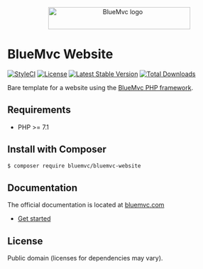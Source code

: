 <p align="center">
   <img src="https://cdn.bluemvc.net/img/logo-320x50.png" width="320" height="50" alt="BlueMvc logo">
</p>

# BlueMvc Website

[![StyleCI](https://styleci.io/repos/68635756/shield?style=flat)](https://styleci.io/repos/68635756)
[![License](https://poser.pugx.org/bluemvc/bluemvc-website/license)](https://packagist.org/packages/bluemvc/bluemvc-website)
[![Latest Stable Version](https://poser.pugx.org/bluemvc/bluemvc-website/v/stable)](https://packagist.org/packages/bluemvc/bluemvc-website)
[![Total Downloads](https://poser.pugx.org/bluemvc/bluemvc-website/downloads)](https://packagist.org/packages/bluemvc/bluemvc-website)

Bare template for a website using the [BlueMvc PHP framework](https://github.com/themichaelhall/bluemvc).

## Requirements

- PHP >= 7.1

## Install with Composer

``` bash
$ composer require bluemvc/bluemvc-website
```

## Documentation

The official documentation is located at [bluemvc.com](https://bluemvc.com/)

- [Get started](https://bluemvc.com/get-started/)

## License

Public domain (licenses for dependencies may vary).
